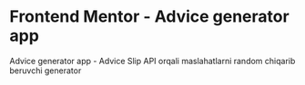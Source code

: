 # Frontend Mentor - Advice generator app

Advice generator app - Advice Slip API orqali maslahatlarni random chiqarib beruvchi generator
